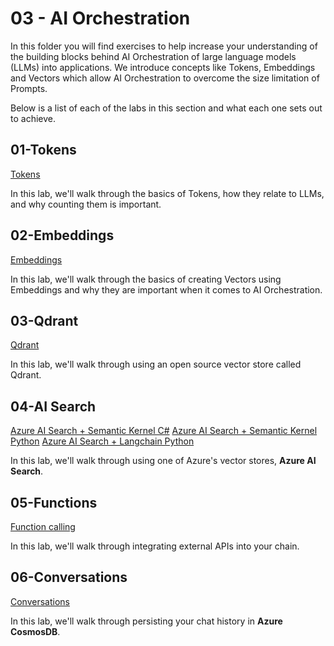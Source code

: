 # 03 - AI Orchestration

In this folder you will find exercises to help increase your understanding of the building blocks behind AI Orchestration of large language models (LLMs) into applications. We introduce concepts like Tokens, Embeddings and Vectors which allow AI Orchestration to overcome the size limitation of Prompts.

Below is a list of each of the labs in this section and what each one sets out to achieve.

## 01-Tokens

[Tokens](01-Tokens/tokens.ipynb)

In this lab, we'll walk through the basics of Tokens, how they relate to LLMs, and why counting them is important.

## 02-Embeddings

[Embeddings](02-Embeddings/embeddings.ipynb)

In this lab, we'll walk through the basics of creating Vectors using Embeddings and why they are important when it comes to AI Orchestration.

## 03-Qdrant

[Qdrant](03-Qdrant/qdrant.ipynb)

In this lab, we'll walk through using an open source vector store called Qdrant.

## 04-AI Search

[Azure AI Search + Semantic Kernel C#](04-ACS/acs-sk-csharp.ipynb)
[Azure AI Search + Semantic Kernel Python](04-ACS/acs-sk-python.ipynb)
[Azure AI Search + Langchain Python](04-ACS/acs-lc-python.ipynb)

In this lab, we'll walk through using one of Azure's vector stores, **Azure AI Search**.

## 05-Functions

[Function calling](05-Functions/function-calling.ipynb)

In this lab, we'll walk through integrating external APIs into your chain.

## 06-Conversations

[Conversations](06-Conversations/chat-conversation.ipynb)

In this lab, we'll walk through persisting your chat history in **Azure CosmosDB**.